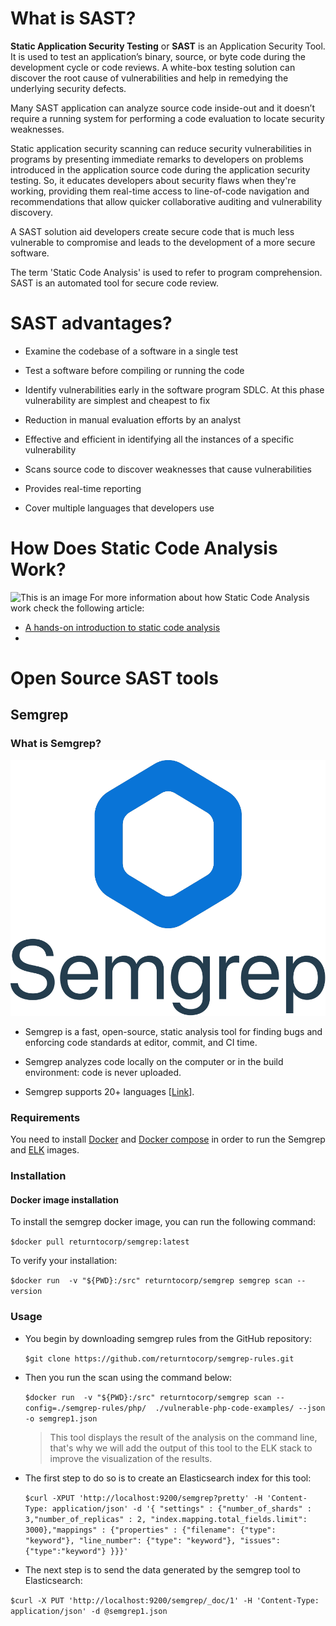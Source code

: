 # What is SAST? 

**Static Application Security Testing** or **SAST** is an Application Security Tool. It is used to test an application’s binary, source, or byte code during the development cycle or code reviews. A white-box testing solution can discover the root cause of vulnerabilities and help in remedying the underlying security defects.

Many SAST application can analyze source code inside-out and it doesn’t require a running system for performing a code evaluation to locate security weaknesses.

Static application security scanning can reduce security vulnerabilities in programs by presenting immediate remarks to developers on problems introduced in the application source code during the application security testing. So, it educates developers about security flaws when they're working, providing them real-time access to line-of-code navigation and recommendations that allow quicker collaborative auditing and vulnerability discovery. 

A SAST solution aid developers create secure code that is much less vulnerable to compromise and leads to the development of a more secure software.

The term 'Static Code Analysis' is used to refer to program comprehension. SAST is an automated tool for secure code review.

# SAST advantages?

- Examine the codebase of a software in a single test

- Test a software before compiling or running the code

- Identify vulnerabilities early in the software program SDLC. At this phase vulnerability are simplest and cheapest to fix

- Reduction in manual evaluation efforts by an analyst

- Effective and efficient in identifying all the instances of a specific vulnerability

- Scans source code to discover weaknesses that cause vulnerabilities

- Provides real-time reporting

- Cover multiple languages that developers use

# How Does Static Code Analysis Work?

![This is an image](https://deepsource.io/images/blog/static-analysis-python/pipeline.png)
For more information about how Static Code Analysis work check the following article:
- [A hands-on introduction to static code analysis](https://deepsource.io/blog/introduction-static-code-analysis/)
- 
# Open Source SAST tools

## Semgrep

### What is Semgrep?

![This is an image](https://raw.githubusercontent.com/returntocorp/semgrep/develop/semgrep.svg)

- Semgrep is a fast, open-source, static analysis tool for finding bugs and enforcing code standards at editor, commit, and CI time.

- Semgrep analyzes code locally on the computer or in the build environment: code is never uploaded.

- Semgrep supports 20+ languages [[Link](https://semgrep.dev/docs/)].

### Requirements

You need to install [Docker](https://github.com/ArijMekki/Open-Source-SAST/blob/main/Docker.md) and [Docker compose](https://github.com/ArijMekki/Open-Source-SAST/blob/main/Docker_Compose.md) in order to run the Semgrep and [ELK](https://github.com/ArijMekki/Open-Source-SAST/blob/main/ELK.md) images.

### Installation

#### Docker image installation

To install the semgrep docker image, you can run the following command:

  `$docker pull returntocorp/semgrep:latest`

To verify your installation: 

  `$docker run  -v "${PWD}:/src" returntocorp/semgrep semgrep scan --version`

### Usage

- You begin by downloading semgrep rules from the GitHub repository: 

  `$git clone https://github.com/returntocorp/semgrep-rules.git`
  
- Then you run the scan using the command below:

  `$docker run  -v "${PWD}:/src" returntocorp/semgrep scan --config=./semgrep-rules/php/  ./vulnerable-php-code-examples/ --json  -o semgrep1.json`
  
  > This tool displays the result of the analysis on the command line, that's why we will add the output of this tool to the ELK stack to improve the visualization of the results.  

- The first step to do so is to create an Elasticsearch index for this tool:

  `$curl -XPUT 'http://localhost:9200/semgrep?pretty' -H 'Content-Type: application/json' -d '{ "settings" : {"number_of_shards" : 3,"number_of_replicas" : 2, "index.mapping.total_fields.limit": 3000},"mappings" : {"properties" : {"filename": {"type": "keyword"}, "line_number": {"type": "keyword"}, "issues": {"type":"keyword"} }}}'`
  
- The next step is to send the data generated by the semgrep tool to Elasticsearch:

`$curl -X PUT 'http://localhost:9200/semgrep/_doc/1' -H 'Content-Type: application/json' -d @semgrep1.json`




